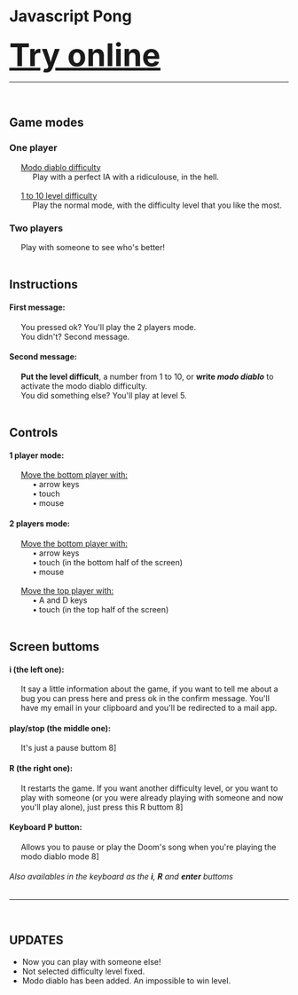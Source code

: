 # Javascript Pong
<a style="font-size: 4em; font-weight: bold;" href="https://luizon.github.io/Javascript_Pong">Try online</a>

---------------------------------------------------------
<br />

## Game modes
### One player
<div style="margin: 0 0 0 1.5em;">
	<u>Modo diablo difficulty</u>
	<div style="margin: 0 0 0 1.5em;">
		Play with a perfect IA with a ridiculouse, in the hell.
	</div>
	<br />
	<u>1 to 10 level difficulty</u>
	<div style="margin: 0 0 0 1.5em;">
		Play the normal mode, with the difficulty level that you like the most.
	</div>
</div>

### Two players
<div style="margin: 0 0 0 1.5em;">
	Play with someone to see who's better!
</div>
<br />

## Instructions
#### First message:
<div style="margin: 0 0 0 1.5em;">
	You pressed ok? You'll play the 2 players mode.
	<br />
	You didn't? Second message.
</div>

#### Second message:
<div style="margin: 0 0 0 1.5em;">
	<b>Put the level difficult</b>, a number from 1 to 10,
	or <b>write <i>modo diablo</i></b> to activate the modo diablo difficulty.
	<br />
	You did something else? You'll play at level 5.
</div>
<br />

## Controls
#### 1 player mode:
<div style="margin: 0 0 0 1.5em;">
	<u>Move the bottom player with:</u> <br />
	<div style="margin: 0 0 0 1.5em;">
		• arrow keys <br />
		• touch <br />
		• mouse
	</div>
</div>

#### 2 players mode:
<div style="margin: 0 0 0 1.5em;">
	<u>Move the bottom player with:</u> <br />
	<div style="margin: 0 0 0 1.5em;">
		• arrow keys <br />
		• touch (in the bottom half of the screen) <br />
		• mouse <br />
	</div>
	<br />
	<u>Move the top player with:</u> <br />
	<div style="margin: 0 0 0 1.5em;">
		• A and D keys <br />
		• touch (in the top half of the screen)
	</div>
</div>
<br />

## Screen buttoms
#### i (the left one):
<div style="margin: 0 0 0 1.5em;">
	It say a little information about the game, if you want to tell me about a bug you can press here and press ok in the confirm message. You'll have my email in your clipboard and you'll be redirected to a mail app.
</div>

#### play/stop (the middle one):
<div style="margin: 0 0 0 1.5em;">
	It's just a pause buttom  8]
</div>

#### R (the right one):
<div style="margin: 0 0 0 1.5em;">
	It restarts the game. If you want another difficulty level, or you want to play with someone (or you were already playing with someone and now you'll play alone), just press this R buttom 8]
</div>

#### Keyboard P button:
<div style="margin: 0 0 0 1.5em;">
	Allows you to pause or play the Doom's song when you're playing the modo diablo mode 8]
</div>


###### Also availables in the keyboard as the <b><i>i</i></b>, <b><i>R</i></b> and <b><i>enter</i></b> buttoms

---------------------------------------------------------
<br />

## UPDATES
 * Now you can play with someone else!
 * Not selected difficulty level fixed.
 * Modo diablo has been added. An impossible to win level.